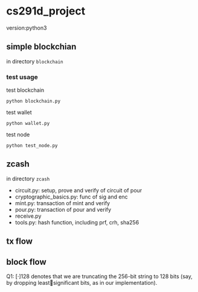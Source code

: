# cs291d_project

version:python3

## simple blockchian
in directory `blockchain`


### test usage
test blockchain
```
python blockchain.py
```

test wallet
```
python wallet.py
```

test node
```
python test_node.py
```
<!-- Open test_node.ipynb and run it cell by cell. For cell[10], please wait 20 seconds for the broadcast data to be fully transmitted to fully operate. -->

## zcash
in directory `zcash`

- circuit.py: setup, prove and verify of circuit of pour
- cryptographic_basics.py: func of sig and enc
- mint.py: transaction of mint and verify
- pour.py: transaction of pour and verify
- receive.py
- tools.py: hash function, including prf, crh, sha256

## tx flow

## block flow

 Q1:
 [·]128 denotes that we are truncating the 256-bit string to 128 bits (say, by dropping leastsignificant bits, as in our implementation).